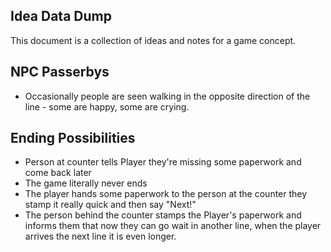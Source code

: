 ## Idea Data Dump

This document is a collection of ideas and notes for a game concept. 



## NPC Passerbys
* Occasionally people are seen walking in the opposite direction of the line - some are happy, some are crying. 

## Ending Possibilities

* Person at counter tells Player they're missing some paperwork and come back later
* The game literally never ends
* The player hands some paperwork to the person at the counter they stamp it really quick and then say "Next!" 
* The person behind the counter stamps the Player's paperwork and informs them that now they can go wait in another line, when the player arrives the next line it is even longer.